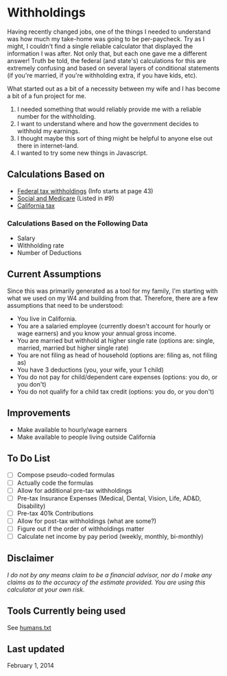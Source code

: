 Withholdings
============
Having recently changed jobs, one of the things I needed to understand was how much my take-home was going to be per-paycheck. Try as I might, I couldn't find a single reliable calculator that displayed the information I was after. Not only that, but each one gave me a different answer! Truth be told, the federal (and state's) calculations for this are extremely confusing and based on several layers of conditional statements (if you're married, if you're withholding extra, if you have kids, etc).

What started out as a bit of a necessity between my wife and I has become a bit of a fun project for me.

1. I needed something that would reliably provide me with a reliable number for the withholding.
2. I want to understand where and how the government decides to withhold my earnings.
3. I thought maybe this sort of thing might be helpful to anyone else out there in internet-land.
4. I wanted to try some new things in Javascript.

## Calculations Based on
* [Federal tax withholdings](http://www.irs.gov/pub/irs-pdf/p15.pdf) (Info starts at page 43)
* [Social and Medicare](http://www.irs.gov/publications/p15/ar02.html#en_US_2014_publink1000202402)  (Listed in #9)
* [California tax](http://www.edd.ca.gov/pdf_pub_ctr/14methb.pdf)

### Calculations Based on the Following Data
* Salary
* Withholding rate
* Number of Deductions

## Current Assumptions
Since this was primarily generated as a tool for my family, I'm starting with what we used on my W4 and building from that. Therefore, there are a few assumptions that need to be understood:
* You live in California.
* You are a salaried employee (currently doesn't account for hourly or wage earners) and you know your annual gross income.
* You are married but withhold at higher single rate (options are: single, married, married but higher single rate)
* You are not filing as head of household (options are: filing as, not filing as)
* You have 3 deductions (you, your wife, your 1 child)
* You do not pay for child/dependent care expenses (options: you do, or you don't)
* You do not qualify for a child tax credit (options: you do, or you don't)

## Improvements
* Make available to hourly/wage earners
* Make available to people living outside California

## To Do List
* [ ] Compose pseudo-coded formulas
* [ ] Actually code the formulas
* [ ] Allow for additional pre-tax withholdings
* [ ] Pre-tax Insurance Expenses (Medical, Dental, Vision, Life, AD&D, Disability)
* [ ] Pre-tax 401k Contributions
* [ ] Allow for post-tax withholdings (what are some?)
* [ ] Figure out if the order of withholdings matter
* [ ] Calculate net income by pay period (weekly, monthly, bi-monthly)

## Disclaimer
*I do not by any means claim to be a financial advisor, nor do I make any claims as to the accuracy of the estimate provided. You are using this calculator at your own risk.*

## Tools Currently being used
See [humans.txt](humans.txt)

## Last updated
February 1, 2014
